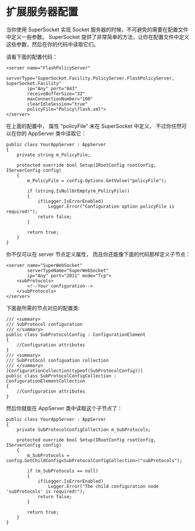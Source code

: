 # 扩展服务器配置

当你使用 SuperSocket 实现 Socket 服务器的时候，不可避免的需要在配置文件中定义一些参数。 SuperSocket 提供了非常简单的方法，让你在配置文件中定义这些参数，然后在你的代码中读取它们。

请看下面的配置代码：

    <server name="FlashPolicyServer"
            serverType="SuperSocket.Facility.PolicyServer.FlashPolicyServer, SuperSocket.Facility"
            ip="Any" port="843"
            receiveBufferSize="32"
            maxConnectionNumber="100"
            clearIdleSession="true"
            policyFile="Policy\flash.xml">
    </server>

在上面的配置中， 属性 "policyFile" 未在 SuperSocket 中定义， 不过你任然可以在你的 AppServer 类中读取它：

    public class YourAppServer : AppServer
    {
        private string m_PolicyFile;

        protected override bool Setup(IRootConfig rootConfig, IServerConfig config)
        {  
            m_PolicyFile = config.Options.GetValue("policyFile");

            if (string.IsNullOrEmpty(m_PolicyFile))
            {
                if(Logger.IsErrorEnabled)
                    Logger.Error("Configuration option policyFile is required!");
                return false;
            }

            return true;
        }
    }

你不仅可以在 server 节点定义属性， 而且你还能像下面的代码那样定义子节点：

    <server name="SuperWebSocket"
            serverTypeName="SuperWebSocket"
            ip="Any" port="2011" mode="Tcp">
        <subProtocols>
            <!--Your configuration-->
        </subProtocols>
    </server>

下面是所需的节点对应的配置类:
    
    /// <summary>
    /// SubProtocol configuration
    /// </summary>
    public class SubProtocolConfig : ConfigurationElement
    {
        //Configuration attributes
    }
    /// <summary>
    /// SubProtocol configuation collection
    /// </summary>
    [ConfigurationCollection(typeof(SubProtocolConfig))]
    public class SubProtocolConfigCollection : ConfigurationElementCollection
    {
        //Configuration attributes
    }

然后你就能在 AppServer 类中读取这个子节点了：

    public class YourAppServer : AppServer
    {
        private SubProtocolConfigCollection m_SubProtocols;

        protected override bool Setup(IRootConfig rootConfig, IServerConfig config)
        {  
            m_SubProtocols = config.GetChildConfig<SubProtocolConfigCollection>("subProtocols");

            if (m_SubProtocols == null)
            {
                if(Logger.IsErrorEnabled)
                    Logger.Error("The child configuration node 'subProtocols' is required!");
                return false;
            }

            return true;
        }
    }